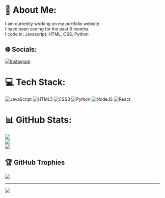 # 💫 About Me:
I am currently working on my portfolio website<br>I have been coding for the past 6 months<br>I code in; Javascript, HTML, CSS, Python


## 🌐 Socials:
[![Instagram](https://img.shields.io/badge/Instagram-%23E4405F.svg?logo=Instagram&logoColor=white)](https://instagram.com/izza.el_) 

# 💻 Tech Stack:
![JavaScript](https://img.shields.io/badge/javascript-%23323330.svg?style=for-the-badge&logo=javascript&logoColor=%23F7DF1E) ![HTML5](https://img.shields.io/badge/html5-%23E34F26.svg?style=for-the-badge&logo=html5&logoColor=white) ![CSS3](https://img.shields.io/badge/css3-%231572B6.svg?style=for-the-badge&logo=css3&logoColor=white) ![Python](https://img.shields.io/badge/python-3670A0?style=for-the-badge&logo=python&logoColor=ffdd54) ![NodeJS](https://img.shields.io/badge/node.js-6DA55F?style=for-the-badge&logo=node.js&logoColor=white) ![React](https://img.shields.io/badge/react-%2320232a.svg?style=for-the-badge&logo=react&logoColor=%2361DAFB)
# 📊 GitHub Stats:
![](https://github-readme-stats.vercel.app/api?username=Rinenn1&theme=dark&hide_border=false&include_all_commits=false&count_private=false)<br/>
![](https://github-readme-streak-stats.herokuapp.com/?user=Rinenn1&theme=dark&hide_border=false)<br/>
![](https://github-readme-stats.vercel.app/api/top-langs/?username=Rinenn1&theme=dark&hide_border=false&include_all_commits=false&count_private=false&layout=compact)

## 🏆 GitHub Trophies
![](https://github-profile-trophy.vercel.app/?username=Rinenn1&theme=radical&no-frame=false&no-bg=true&margin-w=4)

---
[![](https://visitcount.itsvg.in/api?id=Rinenn1&icon=0&color=0)](https://visitcount.itsvg.in)


  
<!-- Proudly created with GPRM ( https://gprm.itsvg.in ) -->
